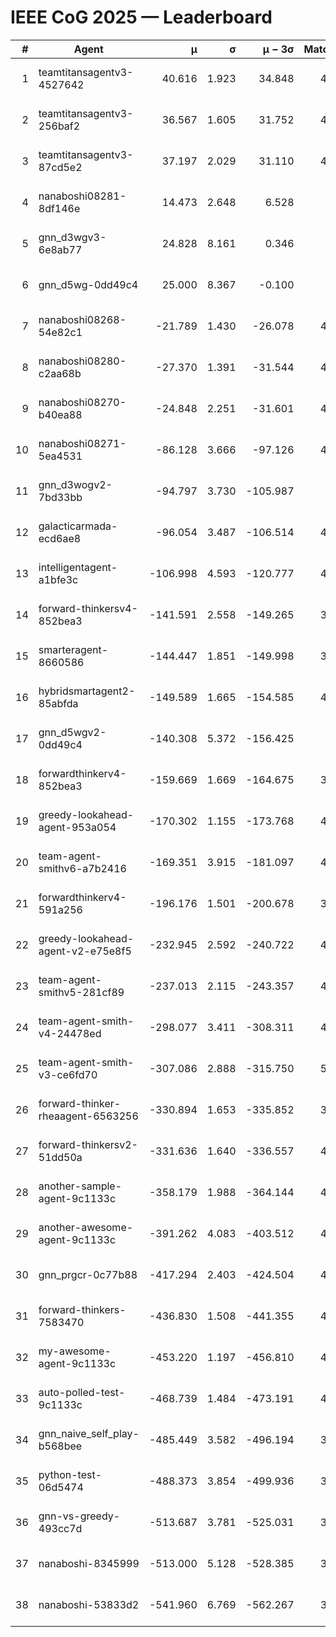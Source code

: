 # IEEE CoG 2025 — Leaderboard

| # | Agent | μ | σ | μ − 3σ | Matches | Updated |
|---:|---|---:|---:|---:|---:|---|
| 1 | teamtitansagentv3-4527642 | 40.616 | 1.923 | 34.848 | 4856 | 2025-08-29 20:01 |
| 2 | teamtitansagentv3-256baf2 | 36.567 | 1.605 | 31.752 | 4756 | 2025-08-29 20:01 |
| 3 | teamtitansagentv3-87cd5e2 | 37.197 | 2.029 | 31.110 | 4340 | 2025-08-29 20:01 |
| 4 | nanaboshi08281-8df146e | 14.473 | 2.648 | 6.528 | 206 | 2025-08-29 20:01 |
| 5 | gnn_d3wgv3-6e8ab77 | 24.828 | 8.161 | 0.346 | 118 | 2025-08-29 20:01 |
| 6 | gnn_d5wg-0dd49c4 | 25.000 | 8.367 | -0.100 | 80 | 2025-08-29 20:01 |
| 7 | nanaboshi08268-54e82c1 | -21.789 | 1.430 | -26.078 | 4680 | 2025-08-29 20:01 |
| 8 | nanaboshi08280-c2aa68b | -27.370 | 1.391 | -31.544 | 4278 | 2025-08-29 20:01 |
| 9 | nanaboshi08270-b40ea88 | -24.848 | 2.251 | -31.601 | 4740 | 2025-08-29 20:01 |
| 10 | nanaboshi08271-5ea4531 | -86.128 | 3.666 | -97.126 | 4898 | 2025-08-29 20:01 |
| 11 | gnn_d3wogv2-7bd33bb | -94.797 | 3.730 | -105.987 | 204 | 2025-08-29 20:01 |
| 12 | galacticarmada-ecd6ae8 | -96.054 | 3.487 | -106.514 | 4640 | 2025-08-29 20:01 |
| 13 | intelligentagent-a1bfe3c | -106.998 | 4.593 | -120.777 | 4068 | 2025-08-29 20:01 |
| 14 | forward-thinkersv4-852bea3 | -141.591 | 2.558 | -149.265 | 3557 | 2025-08-29 20:01 |
| 15 | smarteragent-8660586 | -144.447 | 1.851 | -149.998 | 3747 | 2025-08-29 20:01 |
| 16 | hybridsmartagent2-85abfda | -149.589 | 1.665 | -154.585 | 4009 | 2025-08-29 20:01 |
| 17 | gnn_d5wgv2-0dd49c4 | -140.308 | 5.372 | -156.425 | 160 | 2025-08-29 20:01 |
| 18 | forwardthinkerv4-852bea3 | -159.669 | 1.669 | -164.675 | 3468 | 2025-08-29 20:01 |
| 19 | greedy-lookahead-agent-953a054 | -170.302 | 1.155 | -173.768 | 4152 | 2025-08-29 20:01 |
| 20 | team-agent-smithv6-a7b2416 | -169.351 | 3.915 | -181.097 | 4780 | 2025-08-29 20:01 |
| 21 | forwardthinkerv4-591a256 | -196.176 | 1.501 | -200.678 | 3881 | 2025-08-29 20:01 |
| 22 | greedy-lookahead-agent-v2-e75e8f5 | -232.945 | 2.592 | -240.722 | 4424 | 2025-08-29 20:01 |
| 23 | team-agent-smithv5-281cf89 | -237.013 | 2.115 | -243.357 | 4640 | 2025-08-29 20:01 |
| 24 | team-agent-smith-v4-24478ed | -298.077 | 3.411 | -308.311 | 4318 | 2025-08-29 20:01 |
| 25 | team-agent-smith-v3-ce6fd70 | -307.086 | 2.888 | -315.750 | 5198 | 2025-08-29 20:01 |
| 26 | forward-thinker-rheaagent-6563256 | -330.894 | 1.653 | -335.852 | 3862 | 2025-08-29 20:01 |
| 27 | forward-thinkersv2-51dd50a | -331.636 | 1.640 | -336.557 | 4302 | 2025-08-29 20:01 |
| 28 | another-sample-agent-9c1133c | -358.179 | 1.988 | -364.144 | 4820 | 2025-08-29 20:01 |
| 29 | another-awesome-agent-9c1133c | -391.262 | 4.083 | -403.512 | 4160 | 2025-08-29 20:01 |
| 30 | gnn_prgcr-0c77b88 | -417.294 | 2.403 | -424.504 | 4490 | 2025-08-29 20:01 |
| 31 | forward-thinkers-7583470 | -436.830 | 1.508 | -441.355 | 4760 | 2025-08-29 20:01 |
| 32 | my-awesome-agent-9c1133c | -453.220 | 1.197 | -456.810 | 4980 | 2025-08-29 20:01 |
| 33 | auto-polled-test-9c1133c | -468.739 | 1.484 | -473.191 | 4660 | 2025-08-29 20:01 |
| 34 | gnn_naive_self_play-b568bee | -485.449 | 3.582 | -496.194 | 3960 | 2025-08-29 20:01 |
| 35 | python-test-06d5474 | -488.373 | 3.854 | -499.936 | 3930 | 2025-08-29 20:01 |
| 36 | gnn-vs-greedy-493cc7d | -513.687 | 3.781 | -525.031 | 3600 | 2025-08-29 20:01 |
| 37 | nanaboshi-8345999 | -513.000 | 5.128 | -528.385 | 3800 | 2025-08-29 20:01 |
| 38 | nanaboshi-53833d2 | -541.960 | 6.769 | -562.267 | 3420 | 2025-08-29 20:01 |
